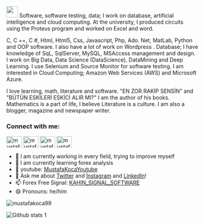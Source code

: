 <img src="https://raw.githubusercontent.com/iampavangandhi/iampavangandhi/master/gifs/Hi.gif" width="30px"> Software, software testing, data; I work on database, artificial intelligence and cloud computing. At the university, I produced circuits using the Proteus program and worked on Excel and word.

C, C ++, C #, Html, Html5, Css, Javascript, Php, Ado. Net, MatLab, Python and OOP software. I also have a lot of work on Wordpress
.
Database; I have knowledge of SqL, SqlServer, MySQL, MSAccess management and design.
I work on Big Data, Data Science (DataScience), DataMining and Deep Learning.
I use Selenium and Source Monitor for software testing.
I am interested in Cloud Computing;
Amazon Web Services (AWS) and Microsoft Azure.

I love learning, math, literature and software. "EN ZOR RAKİP SENSİN" and "BÜTÜN ESKİLERİ ESKİCİ ALIR MI?" I am the author of his books. Mathematics is a part of life, I believe Literature is a culture. I am also a blogger, magazine and newspaper writer.

<h3 align="left">Connect with me:</h3>
<p align="left">
<a href="https://twitter.com/mustafaakocaa99" target="blank"><img align="center" src="https://raw.githubusercontent.com/rahuldkjain/github-profile-readme-generator/master/src/images/icons/Social/twitter.svg" alt="mustafaakocaa99" height="30" width="40" /></a>
<a href="https://linkedin.com/in/mustafakoca99" target="blank"><img align="center" src="https://raw.githubusercontent.com/rahuldkjain/github-profile-readme-generator/master/src/images/icons/Social/linked-in-alt.svg" alt="mustafakoca99" height="30" width="40" /></a>
<a href="https://instagram.com/mustafakoca99" target="blank"><img align="center" src="https://raw.githubusercontent.com/rahuldkjain/github-profile-readme-generator/master/src/images/icons/Social/instagram.svg" alt="mustafakoca99" height="30" width="40" /></a>
<a href="https://www.youtube.com/c/mustafa koca" target="blank"><img align="center" src="https://raw.githubusercontent.com/rahuldkjain/github-profile-readme-generator/master/src/images/icons/Social/youtube.svg" alt="mustafa koca" height="30" width="40" /></a>
</p>

- 🔭 I am currently working in every field, trying to improve myself
- 🌱 I am currently learning forex analysis
- 🤔 youtube: [MustafaKocaYoutube](https://www.youtube.com/channel/UCEOgptjepYwXTh1wtBlwVgA)
- 💬 Ask me about [Twitter](https://twitter.com/MustafaaKocaa99) and [İnstagram](https://www.instagram.com/enzorrakipsensin/?hl=tr) and [LinkedIn](https://www.linkedin.com/in/mustafa-koca-059bb6178/)!
- 📫 Forex Free Signal: [KAHIN_SIGNAL_SOFTWARE](https://t.me/KahinFreeSignals)
- 😄 Pronouns: he/him

<p><img align="center" src="https://github-readme-stats.vercel.app/api/top-langs?username=mustafakoca99&show_icons=true&locale=tr&layout=compact" alt="mustafakoca99" /></p>

![Github stats 1](https://github-readme-stats.vercel.app/api?username=mustafakoca99&show_icons=true&theme=gradient)
